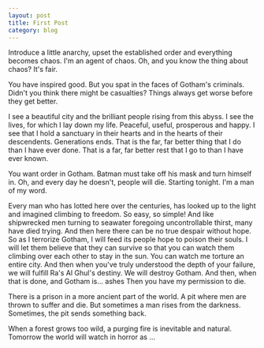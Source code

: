 ```yaml
---
layout: post
title: First Post
category: blog
---
```


Introduce a little anarchy, upset the established order and everything becomes chaos. I'm an agent of chaos. Oh, and you know the thing about chaos? It's fair.

You have inspired good. But you spat in the faces of Gotham's criminals. Didn't you think there might be casualties? Things always get worse before they get better.

I see a beautiful city and the brilliant people rising from this abyss. I see the lives, for which I lay down my life. Peaceful, useful, prosperous and happy. I see that I hold a sanctuary in their hearts and in the hearts of their descendents. Generations ends. That is the far, far better thing that I do than I have ever done. That is a far, far better rest that I go to than I have ever known.

You want order in Gotham. Batman must take off his mask and turn himself in. Oh, and every day he doesn't, people will die. Starting tonight. I'm a man of my word.

Every man who has lotted here over the centuries, has looked up to the light and imagined climbing to freedom. So easy, so simple! And like shipwrecked men turning to seawater foregoing uncontrollable thirst, many have died trying. And then here there can be no true despair without hope. So as I terrorize Gotham, I will feed its people hope to poison their souls. I will let them believe that they can survive so that you can watch them climbing over each other to stay in the sun. You can watch me torture an entire city. And then when you've truly understood the depth of your failure, we will fulfill Ra's Al Ghul's destiny. We will destroy Gotham. And then, when that is done, and Gotham is... ashes Then you have my permission to die.

There is a prison in a more ancient part of the world. A pit where men are thrown to suffer and die. But sometimes a man rises from the darkness. Sometimes, the pit sends something back.

When a forest grows too wild, a purging fire is inevitable and natural. Tomorrow the world will watch in horror as ...
